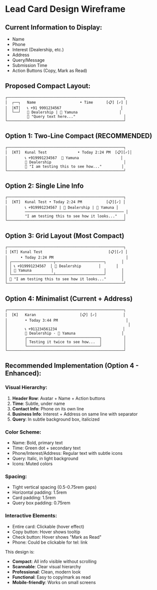 # Lead Card Design Wireframe

## Current Information to Display:
- Name
- Phone
- Interest (Dealership, etc.)
- Address
- Query/Message
- Submission Time
- Action Buttons (Copy, Mark as Read)

## Proposed Compact Layout:

```
┌─────────────────────────────────────────────────────┐
│  ┌──┐   Name                    • Time      [📋] [✓] │
│  │KT│   📞 +91 9991234567                           │
│  └──┘   🏢 Dealership | 📍 Yamuna                   │
│         💬 "Query text here..."                      │
└─────────────────────────────────────────────────────┘
```

## Option 1: Two-Line Compact (RECOMMENDED)
```
┌─────────────────────────────────────────────────────┐
│  [KT]  Kunal Test              • Today 2:24 PM  [📋][✓]│
│        📞 +919991234567  📍 Yamuna                   │
│        💼 Dealership                                 │
│        💬 "I am testing this to see how..."         │
└─────────────────────────────────────────────────────┘
```

## Option 2: Single Line Info
```
┌─────────────────────────────────────────────────────┐
│  [KT]  Kunal Test • Today 2:24 PM           [📋][✓] │
│        📞 +919991234567 | 💼 Dealership | 📍 Yamuna │
│        ───────────────────────────────────────────── │
│        "I am testing this to see how it looks..."   │
└─────────────────────────────────────────────────────┘
```

## Option 3: Grid Layout (Most Compact)
```
┌─────────────────────────────────────────────────────┐
│ [KT] Kunal Test                              [📋][✓] │
│      • Today 2:24 PM                                 │
│ ┌───────────────────┬──────────────────────┐       │
│ │ 📞 +919991234567  │ 💼 Dealership        │       │
│ │ 📍 Yamuna         │                       │       │
│ └───────────────────┴──────────────────────┘       │
│ 💬 "I am testing this to see how it looks..."       │
└─────────────────────────────────────────────────────┘
```

## Option 4: Minimalist (Current + Address)
```
┌─────────────────────────────────────────────────────┐
│  [K]   Karan                    [📋] [✓]            │
│        • Today 3:44 PM                               │
│                                                       │
│        📞 +911234561234                              │
│        🏢 Dealership · 📍 Yamuna                     │
│        ┌─────────────────────────────────┐          │
│        │ Testing it twice to see how...  │          │
│        └─────────────────────────────────┘          │
└─────────────────────────────────────────────────────┘
```

## Recommended Implementation (Option 4 - Enhanced):

### Visual Hierarchy:
1. **Header Row**: Avatar + Name + Action buttons
2. **Time**: Subtle, under name
3. **Contact Info**: Phone on its own line
4. **Business Info**: Interest + Address on same line with separator
5. **Query**: In subtle background box, italicized

### Color Scheme:
- Name: Bold, primary text
- Time: Green dot + secondary text
- Phone/Interest/Address: Regular text with subtle icons
- Query: Italic, in light background
- Icons: Muted colors

### Spacing:
- Tight vertical spacing (0.5-0.75rem gaps)
- Horizontal padding: 1.5rem
- Card padding: 1.5rem
- Query box padding: 0.75rem

### Interactive Elements:
- Entire card: Clickable (hover effect)
- Copy button: Hover shows tooltip
- Check button: Hover shows "Mark as Read"
- Phone: Could be clickable for tel: link

This design is:
- **Compact**: All info visible without scrolling
- **Scannable**: Clear visual hierarchy
- **Professional**: Clean, modern look
- **Functional**: Easy to copy/mark as read
- **Mobile-friendly**: Works on small screens